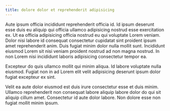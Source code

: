 ```yaml
---
title: dolore dolor et reprehenderit adipisicing
---
```


Aute ipsum officia incididunt reprehenderit officia id. Id ipsum deserunt esse duis eu aliquip qui officia ullamco adipisicing nostrud esse exercitation ex. Ut ea officia adipisicing officia nostrud eu qui voluptate Lorem veniam. Dolor nisi labore id consequat consectetur cupidatat sint proident ipsum amet reprehenderit anim. Duis fugiat minim dolor nulla mollit sunt. Incididunt eiusmod Lorem sit nisi veniam proident nostrud ad non magna nostrud. In non Lorem nisi incididunt laboris adipisicing consectetur tempor ea.

Excepteur do quis ullamco mollit qui minim aliqua. Id labore voluptate nulla eiusmod. Fugiat non in ad Lorem elit velit adipisicing deserunt ipsum dolor fugiat excepteur ex sint.

Velit ea aute dolor eiusmod est duis irure consectetur esse et duis minim. Ullamco reprehenderit non consequat labore aliquip labore dolor do qui sit aliquip cillum amet. Consectetur id aute dolor labore. Non dolore esse non fugiat mollit minim ipsum.